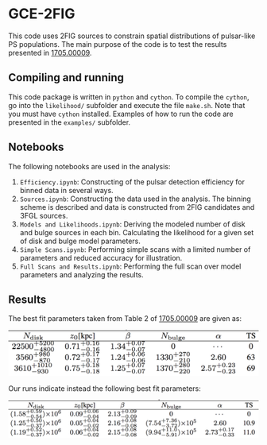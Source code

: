 # GCE-2FIG
This code uses 2FIG sources to constrain spatial distributions of pulsar-like PS populations.  The main purpose of the code is to test the results presented in [1705.00009](https://arxiv.org/pdf/1705.00009.pdf).

## Compiling and running

This code package is written in `python` and `cython`. To compile the `cython`, go into the `likelihood/` subfolder and execute the file `make.sh`.  Note that you must have `cython` installed.  Examples of how to run the code are presented in the `examples/` subfolder.

## Notebooks

The following notebooks are used in the analysis:

1. `Efficiency.ipynb`: Constructing of the pulsar detection efficiency for binned data in several ways.
2. `Sources.ipynb`: Constructing the data used in the analysis. The binning scheme is described and data is constructed from 2FIG candidates and 3FGL sources.
3. `Models and Likelihoods.ipynb`: Deriving the modeled number of disk and bulge sources in each bin. Calculating the likelihood for a given set of disk and bulge model parameters.
4. `Simple Scans.ipynb`: Performing simple scans with a limited number of parameters and reduced accuracy for illustration.
5. `Full Scans and Results.ipynb`: Performing the full scan over model parameters and analyzing the results.

## Results

The best fit parameters taken from Table 2 of [1705.00009](https://arxiv.org/pdf/1705.00009.pdf) are given as:

![alt text](https://github.com/bsafdi/GCE-2FIG/blob/master/notebooks/Table_Fermi.png "Fermi best fit parameters")

Our runs indicate instead the following best fit parameters:

![alt text](https://github.com/bsafdi/GCE-2FIG/blob/master/notebooks/Table_Us.png "Our best fit parameters")
